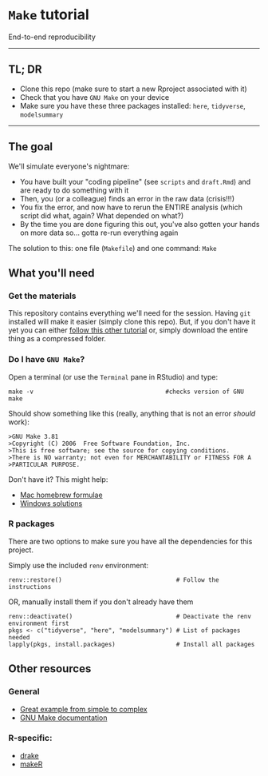 # `Make` tutorial

End-to-end reproducibility

-------------

## TL; DR

- Clone this repo (make sure to start a new Rproject associated with it)
- Check that you have `GNU Make` on your device
- Make sure you have these three packages installed: `here`, `tidyverse`, `modelsummary`

-------------

## The goal

We'll simulate everyone's nightmare:

- You have built your "coding pipeline" (see `scripts` and `draft.Rmd`) and are ready to do something with it
- Then, you (or a colleague) finds an error in the raw data (crisis!!!)
- You fix the error, and now have to rerun the ENTIRE analysis (which script did what, again? What depended on what?)
- By the time you are done figuring this out, you've also gotten your hands on more data so... gotta re-run everything again

The solution to this: one file (`Makefile`) and one command: `Make`

## What you'll need

### Get the materials

This repository contains everything we'll need for the session. Having `git` installed will make it easier (simply clone this repo). But, if you don't have it yet you can either [follow this other tutorial](https://github.com/eco-data-science/github-intro) or, simply download the entire thing as a compressed folder.

### Do I have `GNU Make`?

Open a terminal (or use the `Terminal` pane in RStudio) and type:

```
make -v                                     #checks version of GNU make
```

Should show something like this (really, anything that is not an error _should_ work):

```
>GNU Make 3.81
>Copyright (C) 2006  Free Software Foundation, Inc.
>This is free software; see the source for copying conditions.
>There is NO warranty; not even for MERCHANTABILITY or FITNESS FOR A
>PARTICULAR PURPOSE.
```

Don't have it? This might help:

- [Mac homebrew formulae](https://formulae.brew.sh/formula/make)
- [Windows solutions](https://stackoverflow.com/questions/32127524/how-to-install-and-use-make-in-windows)

### R packages

There are two options to make sure you have all the dependencies for this project.

Simply use the included `renv` environment:

```
renv::restore()                                # Follow the instructions
```

OR, manually install them if you don't already have them

```
renv::deactivate()                             # Deactivate the renv environment first
pkgs <- c("tidyverse", "here", "modelsummary") # List of packages needed
lapply(pkgs, install.packages)                 # Install all packages
```

## Other resources

### General

- [Great example from simple to complex](https://kbroman.org/minimal_make/)
- [GNU Make documentation](https://www.gnu.org/software/make/)

### R-specific:

- [drake](https://github.com/ropensci/drake)
- [makeR]()